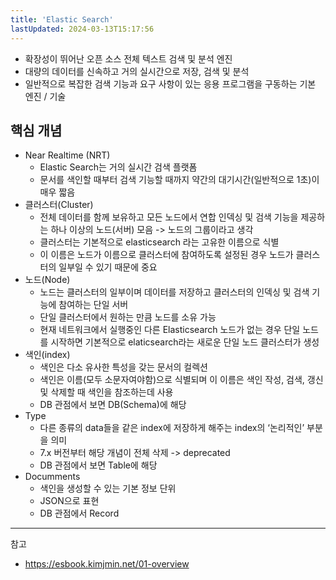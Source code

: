 ```yaml
---
title: 'Elastic Search'
lastUpdated: 2024-03-13T15:17:56
---
```

- 확장성이 뛰어난 오픈 소스 전체 텍스트 검색 및 분석 엔진
- 대량의 데이터를 신속하고 거의 실시간으로 저장, 검색 및 분석
- 일반적으로 복잡한 검색 기능과 요구 사항이 있는 응용 프로그램을 구동하는 기본 엔진 / 기술

## 핵심 개념
- Near Realtime (NRT)
    - Elastic Search는 거의 실시간 검색 플랫폼
    - 문서를 색인할 때부터 검색 기능할 때까지 약간의 대기시간(일반적으로 1초)이 매우 짧음
- 클러스터(Cluster)
    - 전체 데이터를 함께 보유하고 모든 노드에서 연합 인덱싱 및 검색 기능을 제공하는 하나 이상의 노드(서버) 모음 -> 노드의 그룹이라고 생각
    - 클러스터는 기본적으로 elasticsearch 라는 고유한 이름으로 식별
    - 이 이름은 노드가 이름으로 클러스터에 참여하도록 설정된 경우 노드가 클러스터의 일부일 수 있기 때문에 중요
- 노드(Node)
    - 노드는 클러스터의 일부이며 데이터를 저장하고 클러스터의 인덱싱 및 검색 기능에 참여하는 단일 서버
    - 단일 클러스터에서 원하는 만큼 노드를 소유 가능
    - 현재 네트워크에서 실행중인 다른 Elasticsearch 노드가 없는 경우 단일 노드를 시작하면 기본적으로 elaticsearch라는 새로운 단일 노드 클러스터가 생성
- 색인(index)
    - 색인은 다소 유사한 특성을 갖는 문서의 컬렉션
    - 색인은 이름(모두 소문자여야함)으로 식별되며 이 이름은 색인 작성, 검색, 갱신 및 삭제할 때 색인을 참조하는데 사용
    - DB 관점에서 보면 DB(Schema)에 해당
- Type
    - 다른 종류의 data들을 같은 index에 저장하게 해주는 index의 ‘논리적인’ 부분을 의미
    - 7.x 버전부터 해당 개념이 전체 삭제 -> deprecated
    - DB 관점에서 보면 Table에 해당
- Documments
    - 색인을 생성할 수 있는 기본 정보 단위
    - JSON으로 표현
    - DB 관점에서 Record

---
참고
- https://esbook.kimjmin.net/01-overview